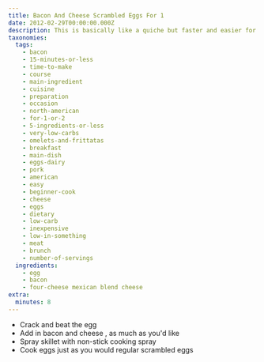 ```yaml
---
title: Bacon And Cheese Scrambled Eggs For 1
date: 2012-02-29T00:00:00.000Z
description: This is basically like a quiche but faster and easier for one person!
taxonomies:
  tags:
    - bacon
    - 15-minutes-or-less
    - time-to-make
    - course
    - main-ingredient
    - cuisine
    - preparation
    - occasion
    - north-american
    - for-1-or-2
    - 5-ingredients-or-less
    - very-low-carbs
    - omelets-and-frittatas
    - breakfast
    - main-dish
    - eggs-dairy
    - pork
    - american
    - easy
    - beginner-cook
    - cheese
    - eggs
    - dietary
    - low-carb
    - inexpensive
    - low-in-something
    - meat
    - brunch
    - number-of-servings
  ingredients:
    - egg
    - bacon
    - four-cheese mexican blend cheese
extra:
  minutes: 8
---
```

 - Crack and beat the egg
 - Add in bacon and cheese , as much as you'd like
 - Spray skillet with non-stick cooking spray
 - Cook eggs just as you would regular scrambled eggs

